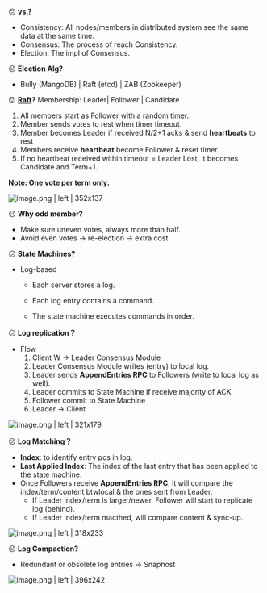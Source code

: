 :confused: **vs.?**

- Consistency: All nodes/members in distributed system see the same data at the same time.
- Consensus: The process of reach Consistency.
- Election: The impl of Consensus.



:confused: **Election Alg?**

- Bully (MangoDB) | Raft (etcd) | ZAB (Zookeeper)



:confused: **[Raft](https://thesecretlivesofdata.com/raft/)?** Membership: Leader| Follower | Candidate

1. All members start as Follower with a random timer.
2. Member sends votes to rest when timer timeout.
3. Member becomes Leader if received N/2+1 acks & send **heartbeats** to rest
4. Members receive **heartbeat** become Follower & reset timer.
5. If no heartbeat received within timeout = Leader Lost, it becomes Candidate and Term+1.

**Note: One vote per term only.**



![image.png | left | 352x137](https://gw.alipayobjects.com/mdn/rms_da499f/afts/img/A*eTJ3SZlSpsIAAAAAAAAAAABjARQnAQ)



:confused: **Why odd member?**

- Make sure uneven votes, always more than half.
- Avoid even votes → re-election → extra cost



:confused: **State Machines?**

- Log-based

  - Each server stores a log.

  - Each log entry contains a command.

  - The state machine executes commands in order.

    

:confused: **Log replication？**

- Flow
  1. Client W → Leader Consensus Module
  2. Leader Consensus Module writes (entry) to local log.
  3. Leader sends **AppendEntries RPC** to Followers (write to local log as well).
  4. Leader commits to State Machine if receive majority of ACK
  5. Follower commit to State Machine
  6. Leader → Client



![image.png | left | 321x179](https://gw.alipayobjects.com/mdn/rms_da499f/afts/img/A*OiwGTZnO2uMAAAAAAAAAAABjARQnAQ)



:confused: **Log Matching？**

- **Index**: to identify entry pos in log.
- **Last Applied Index**: The index of the last entry that has been applied to the state machine. 
- Once Followers receive **AppendEntries RPC**, it will compare the index/term/content btwlocal & the ones sent from Leader.
  - If Leader index/term is larger/newer, Follower will start to replicate log (behind).
  - If Leader index/term macthed, will compare content & sync-up.



![image.png | left | 318x233](https://gw.alipayobjects.com/mdn/rms_da499f/afts/img/A*Bn5lR6TAWEwAAAAAAAAAAABjARQnAQ)



:confused: **Log Compaction?**

- Redundant or obsolete log entries → Snaphost



![image.png | left | 396x242](https://gw.alipayobjects.com/mdn/rms_da499f/afts/img/A*77gySo2CTewAAAAAAAAAAABjARQnAQ)
